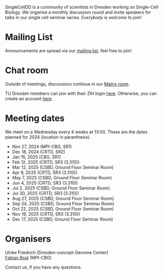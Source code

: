 SingleCellDD is a community of scientists in Dresden working on Single-Cell Biology. We organise a monthly discussion round and invite speakers for talks in our single cell seminar series. _Everybody is welcome to join!_

# Mailing List 

Announcements are spread via our [mailing list](https://mailman.zih.tu-dresden.de/groups/listinfo/singlecell), feel free to join!

# Chat room

Outside of meetings, discussions continue in our [Matrix room](https://matrix.to/#/#singlecelldd:tu-dresden.de).

TU Dresden members can join with their ZIH login [here](https://matrix.tu-dresden.de/#/#SingleCellDD:tu-dresden.de). Otherwise, you can create an account [here](https://app.element.io/#/login).

# Meeting dates

We meet on a Wednesday every 4 weeks at 13:00. These are the dates planned for 2024 (location in paranthesis). 

- Nov 27, 2024 (MPI-CBG, SR1)
- Dec 18, 2024 (CRTD, SR2)
- Jan 15, 2025 (CBG, SR1)
- Feb 12, 2025 (CRTD, SR3 (3.310))
- Mar 12, 2025 (CSBD, Ground Floor Seminar Room)
- Apr 9, 2025 (CRTD, SR3 (3.310))
- May 7, 2025 (CSBD, Ground Floor Seminar Room)
- Jun 4, 2025 (CRTD, SR3 (3.310))
- Jul 2, 2025 (CSBD, Ground Floor Seminar Room)
- Jul 30, 2025 (CRTD, SR3 (3.310))
- Aug 27, 2025 (CSBD, Ground Floor Seminar Room)
- Sep 24, 2025 (CSBD, Ground Floor Seminar Room)
- Oct 22, 2025 (CSBD, Ground Floor Seminar Room)
- Nov 19, 2025 (CRTD, SR3 (3.310))
- Dec 17, 2025 (CSBD, Ground Floor Seminar Room)


# Organisers

Ulrike Friedrich (Dresden-concept Genome Center)  
[Fabian Rost](https://orcid.org/0000-0001-6466-2589) (MPI-CBG)

Contact us, if you have any questions.
